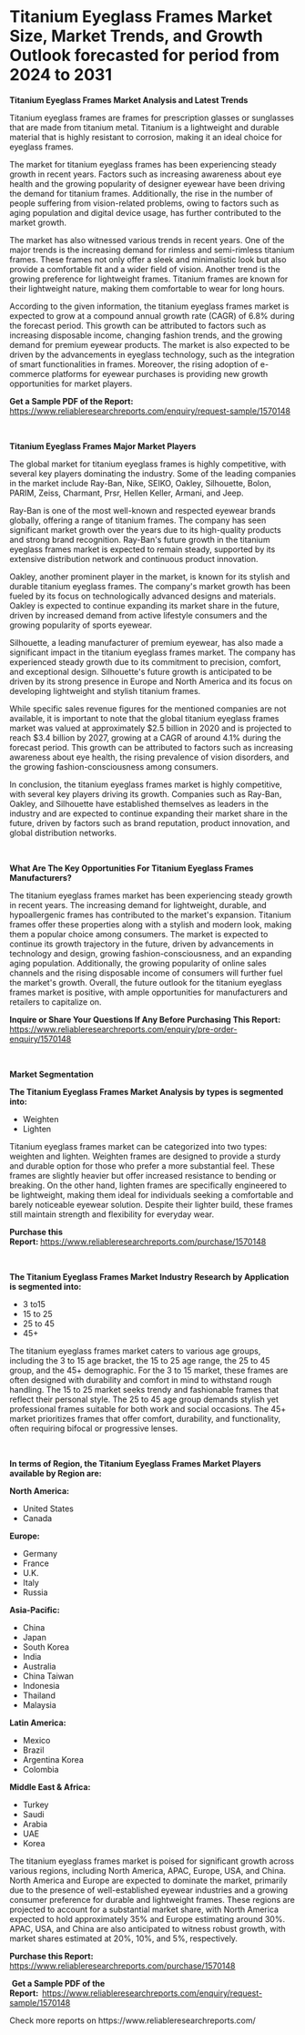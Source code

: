 <p><h1>Titanium Eyeglass Frames Market Size, Market Trends, and Growth Outlook forecasted for period from 2024 to 2031</h1></p><p><strong>Titanium Eyeglass Frames Market Analysis and Latest Trends</strong></p>
<p><p>Titanium eyeglass frames are frames for prescription glasses or sunglasses that are made from titanium metal. Titanium is a lightweight and durable material that is highly resistant to corrosion, making it an ideal choice for eyeglass frames.</p><p>The market for titanium eyeglass frames has been experiencing steady growth in recent years. Factors such as increasing awareness about eye health and the growing popularity of designer eyewear have been driving the demand for titanium frames. Additionally, the rise in the number of people suffering from vision-related problems, owing to factors such as aging population and digital device usage, has further contributed to the market growth.</p><p>The market has also witnessed various trends in recent years. One of the major trends is the increasing demand for rimless and semi-rimless titanium frames. These frames not only offer a sleek and minimalistic look but also provide a comfortable fit and a wider field of vision. Another trend is the growing preference for lightweight frames. Titanium frames are known for their lightweight nature, making them comfortable to wear for long hours.</p><p>According to the given information, the titanium eyeglass frames market is expected to grow at a compound annual growth rate (CAGR) of 6.8% during the forecast period. This growth can be attributed to factors such as increasing disposable income, changing fashion trends, and the growing demand for premium eyewear products. The market is also expected to be driven by the advancements in eyeglass technology, such as the integration of smart functionalities in frames. Moreover, the rising adoption of e-commerce platforms for eyewear purchases is providing new growth opportunities for market players.</p></p>
<p><strong>Get a Sample PDF of the Report:&nbsp;</strong> <a href="https://www.reliableresearchreports.com/enquiry/request-sample/1570148">https://www.reliableresearchreports.com/enquiry/request-sample/1570148</a></p>
<p>&nbsp;</p>
<p><strong>Titanium Eyeglass Frames Major Market Players</strong></p>
<p><p>The global market for titanium eyeglass frames is highly competitive, with several key players dominating the industry. Some of the leading companies in the market include Ray-Ban, Nike, SEIKO, Oakley, Silhouette, Bolon, PARIM, Zeiss, Charmant, Prsr, Hellen Keller, Armani, and Jeep.</p><p>Ray-Ban is one of the most well-known and respected eyewear brands globally, offering a range of titanium frames. The company has seen significant market growth over the years due to its high-quality products and strong brand recognition. Ray-Ban's future growth in the titanium eyeglass frames market is expected to remain steady, supported by its extensive distribution network and continuous product innovation.</p><p>Oakley, another prominent player in the market, is known for its stylish and durable titanium eyeglass frames. The company's market growth has been fueled by its focus on technologically advanced designs and materials. Oakley is expected to continue expanding its market share in the future, driven by increased demand from active lifestyle consumers and the growing popularity of sports eyewear.</p><p>Silhouette, a leading manufacturer of premium eyewear, has also made a significant impact in the titanium eyeglass frames market. The company has experienced steady growth due to its commitment to precision, comfort, and exceptional design. Silhouette's future growth is anticipated to be driven by its strong presence in Europe and North America and its focus on developing lightweight and stylish titanium frames.</p><p>While specific sales revenue figures for the mentioned companies are not available, it is important to note that the global titanium eyeglass frames market was valued at approximately $2.5 billion in 2020 and is projected to reach $3.4 billion by 2027, growing at a CAGR of around 4.1% during the forecast period. This growth can be attributed to factors such as increasing awareness about eye health, the rising prevalence of vision disorders, and the growing fashion-consciousness among consumers.</p><p>In conclusion, the titanium eyeglass frames market is highly competitive, with several key players driving its growth. Companies such as Ray-Ban, Oakley, and Silhouette have established themselves as leaders in the industry and are expected to continue expanding their market share in the future, driven by factors such as brand reputation, product innovation, and global distribution networks.</p></p>
<p>&nbsp;</p>
<p><strong>What Are The Key Opportunities For Titanium Eyeglass Frames Manufacturers?</strong></p>
<p><p>The titanium eyeglass frames market has been experiencing steady growth in recent years. The increasing demand for lightweight, durable, and hypoallergenic frames has contributed to the market's expansion. Titanium frames offer these properties along with a stylish and modern look, making them a popular choice among consumers. The market is expected to continue its growth trajectory in the future, driven by advancements in technology and design, growing fashion-consciousness, and an expanding aging population. Additionally, the growing popularity of online sales channels and the rising disposable income of consumers will further fuel the market's growth. Overall, the future outlook for the titanium eyeglass frames market is positive, with ample opportunities for manufacturers and retailers to capitalize on.</p></p>
<p><strong>Inquire or Share Your Questions If Any Before Purchasing This Report:</strong> <a href="https://www.reliableresearchreports.com/enquiry/pre-order-enquiry/1570148">https://www.reliableresearchreports.com/enquiry/pre-order-enquiry/1570148</a></p>
<p>&nbsp;</p>
<p><strong>Market Segmentation</strong></p>
<p><strong>The Titanium Eyeglass Frames Market Analysis by types is segmented into:</strong></p>
<p><ul><li>Weighten</li><li>Lighten</li></ul></p>
<p><p>Titanium eyeglass frames market can be categorized into two types: weighten and lighten. Weighten frames are designed to provide a sturdy and durable option for those who prefer a more substantial feel. These frames are slightly heavier but offer increased resistance to bending or breaking. On the other hand, lighten frames are specifically engineered to be lightweight, making them ideal for individuals seeking a comfortable and barely noticeable eyewear solution. Despite their lighter build, these frames still maintain strength and flexibility for everyday wear.</p></p>
<p><strong>Purchase this Report:&nbsp;</strong><a href="https://www.reliableresearchreports.com/purchase/1570148">https://www.reliableresearchreports.com/purchase/1570148</a></p>
<p>&nbsp;</p>
<p><strong>The Titanium Eyeglass Frames Market Industry Research by Application is segmented into:</strong></p>
<p><ul><li>3 to15</li><li>15 to 25</li><li>25 to 45</li><li>45+</li></ul></p>
<p><p>The titanium eyeglass frames market caters to various age groups, including the 3 to 15 age bracket, the 15 to 25 age range, the 25 to 45 group, and the 45+ demographic. For the 3 to 15 market, these frames are often designed with durability and comfort in mind to withstand rough handling. The 15 to 25 market seeks trendy and fashionable frames that reflect their personal style. The 25 to 45 age group demands stylish yet professional frames suitable for both work and social occasions. The 45+ market prioritizes frames that offer comfort, durability, and functionality, often requiring bifocal or progressive lenses.</p></p>
<p>&nbsp;</p>
<p><strong>In terms of Region, the Titanium Eyeglass Frames Market Players available by Region are:</strong></p>
<p>
    <p> <strong> North America: </strong>
        <ul>
            <li>United States</li>
            <li>Canada</li>
        </ul>
        </p> 
    <p> <strong> Europe: </strong>
        <ul>
            <li>Germany</li>
            <li>France</li>
            <li>U.K.</li>
            <li>Italy</li>
            <li>Russia</li>
        </ul>
        </p> 
    <p> <strong> Asia-Pacific: </strong>
        <ul>
            <li>China</li>
            <li>Japan</li>
            <li>South Korea</li>
            <li>India</li>
            <li>Australia</li>
            <li>China Taiwan</li>
            <li>Indonesia</li>
            <li>Thailand</li>
            <li>Malaysia</li>
        </ul>
        </p> 
    <p> <strong> Latin America: </strong>
        <ul>
            <li>Mexico</li>
            <li>Brazil</li>
            <li>Argentina Korea</li>
            <li>Colombia</li>
        </ul>
        </p> 
    <p> <strong> Middle East & Africa: </strong>
        <ul>
            <li>Turkey</li>
            <li>Saudi</li>
            <li>Arabia</li>
            <li>UAE</li>
            <li>Korea</li>
        </ul>
    </p>
    </p>
<p><p>The titanium eyeglass frames market is poised for significant growth across various regions, including North America, APAC, Europe, USA, and China. North America and Europe are expected to dominate the market, primarily due to the presence of well-established eyewear industries and a growing consumer preference for durable and lightweight frames. These regions are projected to account for a substantial market share, with North America expected to hold approximately 35% and Europe estimating around 30%. APAC, USA, and China are also anticipated to witness robust growth, with market shares estimated at 20%, 10%, and 5%, respectively.</p></p>
<p><strong>Purchase this Report: </strong><a href="https://www.reliableresearchreports.com/purchase/1570148">https://www.reliableresearchreports.com/purchase/1570148</a></p>
<p>&nbsp;<strong>Get a Sample PDF of the Report:&nbsp;&nbsp;</strong><a href="https://www.reliableresearchreports.com/enquiry/request-sample/1570148">https://www.reliableresearchreports.com/enquiry/request-sample/1570148</a></p>
<p><strong></strong></p>
<p>Check more reports on https://www.reliableresearchreports.com/</p>